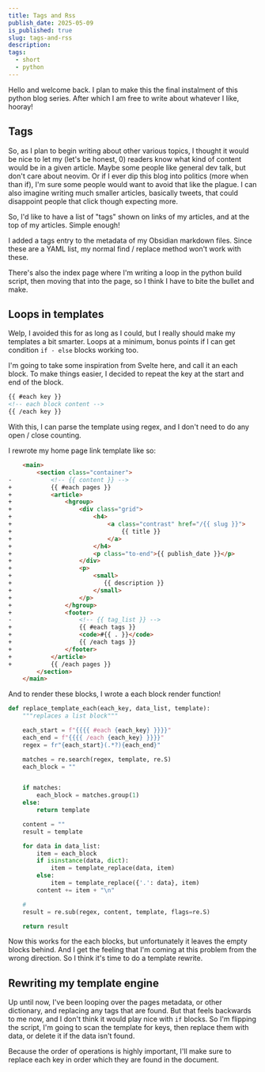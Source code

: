 ```yaml
---
title: Tags and Rss
publish_date: 2025-05-09
is_published: true
slug: tags-and-rss
description: 
tags:
  - short
  - python
---
```


Hello and welcome back. I plan to make this the final instalment of this python blog series. After which I am free to write about whatever I like, hooray!

## Tags
So, as I plan to begin writing about other various topics, I thought it would be nice to let my (let's be honest, 0) readers know what kind of content would be in a given article. Maybe some people like general dev talk, but don't care about neovim. Or if I ever dip this blog into politics (more when than if), I'm sure some people would want to avoid that like the plague. I can also imagine writing much smaller articles, basically tweets, that could disappoint people that click though expecting more. 

So, I'd like to have a list of "tags" shown on links of my articles, and at the top of my articles. Simple enough!

I added a tags entry to the metadata of my Obsidian markdown files. Since these are a YAML list, my normal find / replace method won't work with these.

There's also the index page where I'm writing a loop in the python build script, then moving that into the page, so I think I have to bite the bullet and make.

## Loops in templates
Welp, I avoided this for as long as I could, but I really should make my templates a bit smarter. Loops at a minimum, bonus points if I can get condition `if - else` blocks working too. 

I'm going to take some inspiration from Svelte here, and call it an each block. To make things easier, I decided to repeat the key at the start and end of the block.
```html
{{ #each key }}
<!-- each block content -->
{{ /each key }}
```

With this, I can parse the template using regex, and I don't need to do any open / close counting.

I rewrote my home page link template like so:
```html
    <main>
        <section class="container">
-           <!-- {{ content }} -->
+           {{ #each pages }}
+           <article>
+               <hgroup>
+                   <div class="grid">
+                       <h4>
+                           <a class="contrast" href="/{{ slug }}">
+                               {{ title }}
+                           </a>
+                       </h4>
+                       <p class="to-end">{{ publish_date }}</p>
+                   </div>
+                   <p>
+                       <small>
+                          {{ description }}
+                       </small>
+                   </p>
+               </hgroup>
+               <footer>
-                   <!-- {{ tag_list }} -->
+                   {{ #each tags }}
+                   <code>#{{ . }}</code>
+                   {{ /each tags }}
+               </footer>
+           </article>
+           {{ /each pages }}
        </section>
    </main>
```

And to render these blocks, I wrote a each block render function!
```python
def replace_template_each(each_key, data_list, template):
    """replaces a list block"""

	each_start = f"{{{{ #each {each_key} }}}}"
    each_end = f"{{{{ /each {each_key} }}}}"
    regex = fr"{each_start}(.*?){each_end}"

    matches = re.search(regex, template, re.S)
    each_block = ""


    if matches:
        each_block = matches.group(1)
    else:
        return template

    content = ""
    result = template

    for data in data_list:
        item = each_block
        if isinstance(data, dict):
            item = template_replace(data, item)
        else:
            item = template_replace({'.': data}, item)
        content += item + "\n"

	# 
    result = re.sub(regex, content, template, flags=re.S)

    return result

```

Now this works for the each blocks, but unfortunately it leaves the empty blocks behind. And I get the feeling that I'm coming at this problem from the wrong direction. So I think it's time to do a template rewrite.

## Rewriting my template engine
Up until now, I've been looping over the pages metadata, or other dictionary, and replacing any tags that are found. But that feels backwards to me now, and I don't think it would play nice with `if` blocks. So I'm flipping the script, I'm going to scan the template for keys, then replace them with data, or delete it if the data isn't found.

Because the order of operations is highly important, I'll make sure to replace each key in order which they are found in the document. 